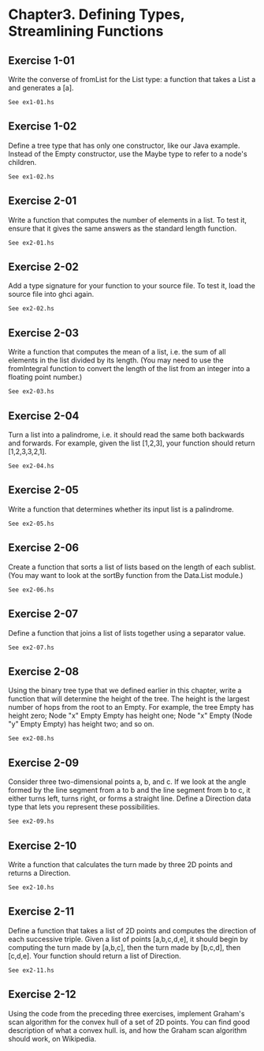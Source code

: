 # Chapter3. Defining Types, Streamlining Functions
## Exercise 1-01
Write the converse of fromList for the List type: a function that takes a List a and generates a [a].

    See ex1-01.hs

## Exercise 1-02
Define a tree type that has only one constructor, like our Java example. Instead of the Empty constructor, use the Maybe type to refer to a node's children.

    See ex1-02.hs

## Exercise 2-01
Write a function that computes the number of elements in a list. To test it, ensure that it gives the same answers as the standard length function.

    See ex2-01.hs

## Exercise 2-02
Add a type signature for your function to your source file. To test it, load the source file into ghci again.

    See ex2-02.hs

## Exercise 2-03
Write a function that computes the mean of a list, i.e. the sum of all elements in the list divided by its length. (You may need to use the fromIntegral function to convert the length of the list from an integer into a floating point number.)

    See ex2-03.hs

## Exercise 2-04
Turn a list into a palindrome, i.e. it should read the same both backwards and forwards. For example, given the list [1,2,3], your function should return [1,2,3,3,2,1].

    See ex2-04.hs

## Exercise 2-05
Write a function that determines whether its input list is a palindrome.

    See ex2-05.hs

## Exercise 2-06
Create a function that sorts a list of lists based on the length of each sublist. (You may want to look at the sortBy function from the Data.List module.)

    See ex2-06.hs

## Exercise 2-07
Define a function that joins a list of lists together using a separator value.

    See ex2-07.hs

## Exercise 2-08
Using the binary tree type that we defined earlier in this chapter, write a function that will determine the height of the tree. The height is the largest number of hops from the root to an Empty. For example, the tree Empty has height zero; Node "x" Empty Empty has height one; Node "x" Empty (Node "y" Empty Empty) has height two; and so on.

    See ex2-08.hs

## Exercise 2-09
Consider three two-dimensional points a, b, and c. If we look at the angle formed by the line segment from a to b and the line segment from b to c, it either turns left, turns right, or forms a straight line. Define a Direction data type that lets you represent these possibilities.

    See ex2-09.hs

## Exercise 2-10
Write a function that calculates the turn made by three 2D points and returns a Direction.

    See ex2-10.hs

## Exercise 2-11
Define a function that takes a list of 2D points and computes the direction of each successive triple. Given a list of points [a,b,c,d,e], it should begin by computing the turn made by [a,b,c], then the turn made by [b,c,d], then [c,d,e]. Your function should return a list of Direction.

    See ex2-11.hs

## Exercise 2-12
Using the code from the preceding three exercises, implement Graham's scan algorithm for the convex hull of a set of 2D points. You can find good description of what a convex hull. is, and how the Graham scan algorithm should work, on Wikipedia.